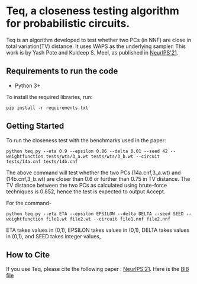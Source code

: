 # Teq, a closeness testing algorithm for probabilistic circuits.

Teq is an algorithm developed to test whether two PCs (in NNF) are close in total variation(TV) distance. It uses WAPS as the underlying sampler. This work is by Yash Pote and Kuldeep S. Meel, as published in [NeurIPS'21](https://meelgroup.github.io/files/publications/NeurIPS21_PCtest.pdf).

## Requirements to run the code

* Python 3+
 
To install the required libraries, run:

```
pip install -r requirements.txt
```

## Getting Started

To run the closeness test with the benchmarks used in the paper:
 
```
python teq.py --eta 0.9 --epsilon 0.86 --delta 0.01 --seed 42 --weightfunction tests/wts/3_a.wt tests/wts/3_b.wt --circuit tests/14a.cnf tests/14b.cnf
```
The above command will test whether the two PCs (14a.cnf,3_a.wt) and  (14b.cnf,3_b.wt) are closer than 0.6 or further than 0.75 in TV distance.
The TV distance between the two PCs as calculated using brute-force techniques is 0.852, hence the test is expected to output Accept.


For the command-

```
python teq.py --eta ETA --epsilon EPSILON --delta DELTA --seed SEED --weightfunction file1.wt file2.wt --circuit file1.nnf file2.nnf
```


ETA takes values in (0,1),
EPSILON takes values in (0,1),
DELTA takes values in (0,1), and
SEED takes integer values,


## How to Cite

If you use Teq, please cite the following paper : [NeurIPS'21](https://meelgroup.github.io/files/publications/NeurIPS21_PCtest.pdf). Here is the [BIB file](https://www.comp.nus.edu.sg/~meel/bib/PM21.bib)
